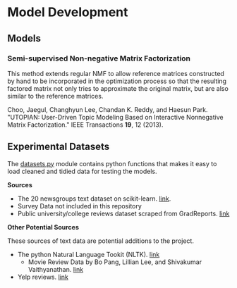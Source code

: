 # Model Development

## Models

### Semi-supervised Non-negative Matrix Factorization
This method extends regular NMF to allow reference matrices constructed by hand to be incorporated in the optimization process so that the resulting factored matrix not only tries to approximate the original matrix, but are also similar to the reference matrices.

Choo, Jaegul, Changhyun Lee, Chandan K. Reddy, and Haesun Park. "UTOPIAN: User-Driven Topic Modeling Based on Interactive Nonnegative Matrix Factorization." IEEE Transactions __19__, 12 (2013).




## Experimental Datasets

The [datasets.py](datasets.py) module contains python functions that makes it easy to load cleaned and tidied data for testing the models.

__Sources__

* The 20 newsgroups text dataset on scikit-learn. [link](http://scikit-learn.org/stable/datasets/twenty_newsgroups.html).
* Survey Data not included in this repository
* Public university/college reviews dataset scraped from GradReports. [link](www.gradreports.com)

__Other Potential Sources__

These sources of text data are potential additions to the project.

* The python Natural Language Tookit (NLTK). [link](http://www.nltk.org/nltk_data/)
  * Movie Review Data by Bo Pang, Lillian Lee, and Shivakumar Vaithyanathan. [link](http://www.cs.cornell.edu/people/pabo/movie-review-data/)
* Yelp reviews. [link](https://www.yelp.com/dataset)
